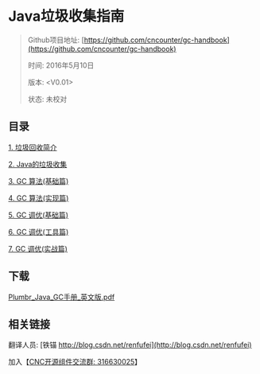#  Java垃圾收集指南


> Github项目地址: [https://github.com/cncounter/gc-handbook](https://github.com/cncounter/gc-handbook)
>
> 时间: 2016年5月10日
>
> 版本: <V0.01>
>
> 状态: 未校对


## 目录

[1. 垃圾回收简介](01_What_Is_Garbage_Collection_CN.md)

[2. Java的垃圾收集](02_Garbage_Collection_in_Java_CN.md)

[3. GC 算法(基础篇)](03_GC_Algorithms_Basics_CN.md)

[4. GC 算法(实现篇)](04_GC_Algorithms_Implementations_CN.md)

[5. GC 调优(基础篇)](05_GC_Tuning_Basics_CN.md)

[6. GC 调优(工具篇)](06_GC_Tuning_Tooling_CN.md)

[7. GC 调优(实战篇)](07_GC_Tuning_In_Practice.md)


## 下载


<a target="_blank" href="https://github.com/cncounter/gc-handbook/raw/master/Plumbr_Handbook_Java_Garbage_Collection.pdf">Plumbr_Java_GC手册_英文版.pdf</a>


## 相关链接

翻译人员: [铁锚 http://blog.csdn.net/renfufei](http://blog.csdn.net/renfufei)

加入【[CNC开源组件交流群: 316630025](http://jq.qq.com/?_wv=1027&k=2FzyKg3)】



<div style="page-break-after : always;"> </div>